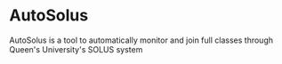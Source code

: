 AutoSolus
=========

AutoSolus is a tool to automatically monitor and join full classes through Queen's University's SOLUS system
